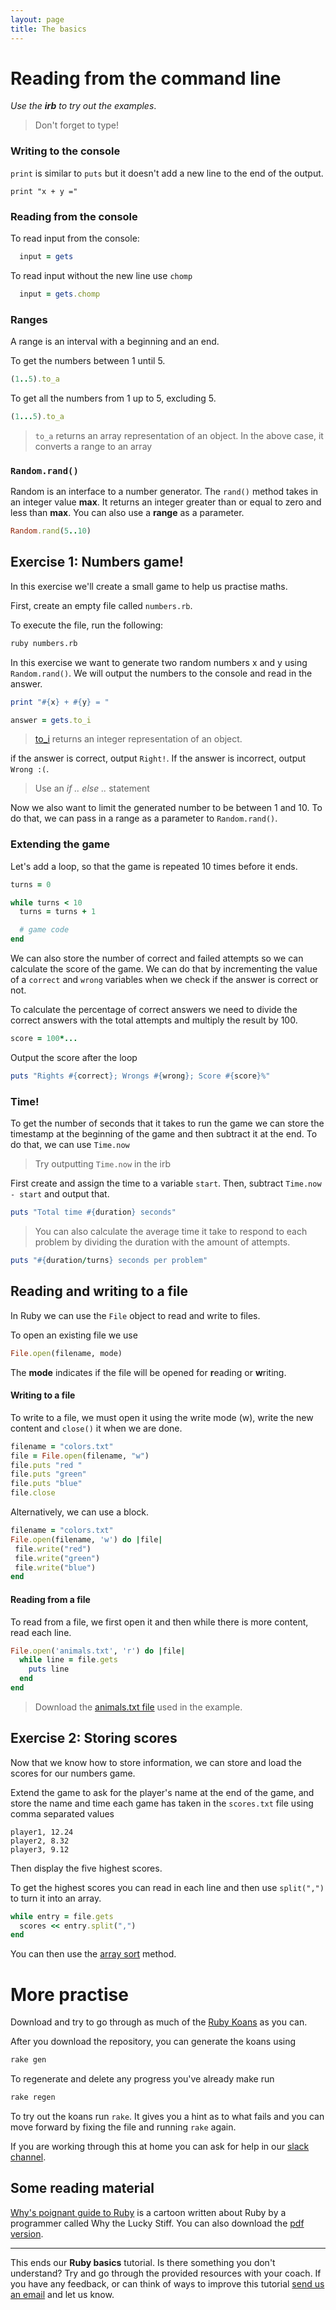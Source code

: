 ```yaml
---
layout: page
title: The basics
---
```


# Reading from the command line

_Use the **irb** to try out the examples_.

> Don't forget to type!

### Writing to the console

`print` is similar to `puts` but it doesn't add a new line to the end of the output.

`print "x + y ="`

### Reading from the console

To read input from the console:

```ruby
  input = gets
```

To read input without the new line use `chomp`

```ruby
  input = gets.chomp
```

### Ranges

A range is an interval with a beginning and an end.

To get the numbers between 1 until 5.

```ruby
(1..5).to_a
```

To get all the numbers from 1 up to 5, excluding 5.

```ruby
(1...5).to_a
```

> `to_a` returns an array representation of an object. In the above case, it converts a range to an array

### `Random.rand()`

Random is an interface to a number generator. The `rand()` method takes in an integer value **max**. It returns an integer greater than or equal to zero and less than **max**. You can also use a **range** as a parameter.

```ruby
Random.rand(5..10)
```

## Exercise 1: Numbers game!

In this exercise we'll create a small game to help us practise maths.

First, create an empty file called `numbers.rb`.

To execute the file, run the following:

```bash
ruby numbers.rb
```

In this exercise we want to generate two random numbers x and y using `Random.rand()`. We will output the numbers to the console and read in the answer.

```ruby
print "#{x} + #{y} = "

answer = gets.to_i
```

> [to_i](https://apidock.com/ruby/Symbol/to_i) returns an integer representation of an object.

if the answer is correct, output `Right!`. If the answer is incorrect, output `Wrong :(`.

> Use an _if .. else .._ statement

Now we also want to limit the generated number to be between 1 and 10. To do that, we can pass in a range as a parameter to `Random.rand()`.


### Extending the game

Let's add a loop, so that the game is repeated 10 times before it ends.

```ruby
turns = 0

while turns < 10
  turns = turns + 1

  # game code
end
```

We can also store the number of correct and failed attempts so we can calculate the score of the game. We can do that by incrementing the value of a `correct` and `wrong` variables when we check if the answer is correct or not.

To calculate the percentage of correct answers we need to divide the correct answers with the total attempts and multiply the result by 100.

```ruby
score = 100*...
```

Output the score after the loop

```ruby
puts "Rights #{correct}; Wrongs #{wrong}; Score #{score}%"
```

### Time!

To get the number of seconds that it takes to run the game we can store the timestamp at the beginning of the game and then subtract it at the end. To do that, we can use `Time.now`

> Try outputting `Time.now` in the irb

First create and assign the time to a variable `start`. Then, subtract `Time.now - start` and output that.

```ruby
puts "Total time #{duration} seconds"
```

> You can also calculate the average time it take to respond to each problem by dividing the duration with the amount of attempts.

```ruby
puts "#{duration/turns} seconds per problem"
```

## Reading and writing to a file

In Ruby we can use the `File` object to read and write to files.

To open an existing file we use

```ruby
File.open(filename, mode)
```

The **mode** indicates if the file will be opened for **r**eading or **w**riting.

#### Writing to a file

To write to a file, we must open it using the write mode (w), write the new content and `close()` it when we are done.

```ruby
filename = "colors.txt"
file = File.open(filename, "w")
file.puts "red "
file.puts "green"
file.puts "blue"
file.close
```

Alternatively, we can use a block.

```ruby
filename = "colors.txt"
File.open(filename, 'w') do |file|
 file.write("red")
 file.write("green")
 file.write("blue")
end
```

#### Reading from a file

To read from a file, we first open it and then while there is more content, read each line.

```ruby
File.open('animals.txt', 'r') do |file|
  while line = file.gets
    puts line
  end
end
```

> Download the [animals.txt file](https://gist.github.com/despo/88924e78d0d294035b3d) used in the example.

## Exercise 2: Storing scores

Now that we know how to store information, we can store and load the scores for our numbers game.

Extend the game to ask for the player's name at the end of the game, and store the name and time each game has taken in the `scores.txt` file using comma separated values

```
player1, 12.24
player2, 8.32
player3, 9.12
```

Then display the five highest scores.

To get the highest scores you can read in each line and then use `split(",")` to turn it into an array.

```ruby
while entry = file.gets
  scores << entry.split(",")
end
```
You can then use the [array sort](http://ruby-doc.org/core-2.1.1/Array.html#method-i-sort) method.


# More practise

Download and try to go through as much of the [Ruby Koans](https://github.com/edgecase/ruby_koans) as you can.

After you download the repository, you can generate the koans using

```bash
rake gen
```

To regenerate and delete any progress you've already make run

```bash
rake regen
```

To try out the koans run `rake`. It gives you a hint as to what fails and you can move forward by fixing the file and running `rake` again.

If you are working through this at home you can ask for help in our [slack channel](https://slack.codebar.io/).

## Some reading material

[Why's poignant guide to Ruby](http://poignant.guide/) is a cartoon written about Ruby by a programmer called Why the Lucky Stiff. You can also download the [pdf version](http://www.rubyinside.com/media/poignant-guide.pdf).

---
This ends our **Ruby basics** tutorial. Is there something you don't understand? Try and go through the provided resources with your coach. If you have any feedback, or can think of ways to improve this tutorial [send us an email](mailto:feedback@codebar.io) and let us know.

[1]: https://rvm.io/rvm/install "Ruby Version Manager"
[2]: https://github.com/rbenv/rbenv "rbenv"
